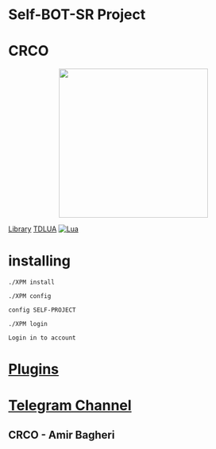 

 # Self-BOT-SR Project 

# **CRCO** #

<div align="center"><a href="https://t.me/CRCOPROJECT"><img src="http://s8.picofile.com/file/8312881426/photo_2017_09_19_11_51_39.jpg" width="300"></a></div>



[Library](https://core.telegram.org/tdlib)
[TDLUA](https://github.com/giuseppeM99/tdlua)
[![Lua](https://img.shields.io/badge/Lua-5.2-blue.svg)](https://www.lua.org/)


 

# installing



```
./XPM install 

./XPM config 

config SELF-PROJECT 

```

```
./XPM login 

Login in to account 

```








# [Plugins ](https://t.me/crcoplugins)


# [Telegram Channel ](https://t.me/crcoproject)


## CRCO - Amir Bagheri


